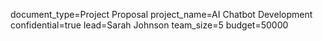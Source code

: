 document_type=Project Proposal
project_name=AI Chatbot Development
confidential=true
lead=Sarah Johnson
team_size=5
budget=50000
